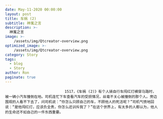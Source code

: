 ```yaml
---
date: May-11-2020 00:00:00
layout: post
title: 车祸 (2)
subtitle: 神寓之言
description: >-
  神寓之言
image: >-
    /assets/img/Qtcreator-overview.png
optimized_image: >-
    /assets/img/Qtcreator-overview.png
category: Story
tags:
  - blog
  - Story
author: Ron
paginate: true
---
```


							　　1517，《车祸 (2)》有个人骑自行车闯红灯横穿马路时，被一辆小汽车撞倒在地。司机连忙下车查看汽车的受损情况，丝毫不关心被撞倒的那个人。旁边围观的人看不下去了，问司机说：“你怎么只顾自己的车，不顾他人的死活呢？”司机气愤地回说：“是他闯红灯，应该负全责，你怎么还训斥我了？”在这个世界上，有太多的人都认为，他人的生命还不如自己的一件东西重要。
							
							
						